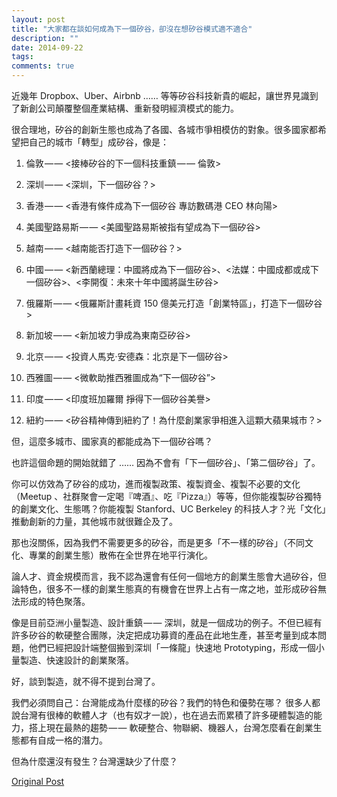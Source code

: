 ```yaml
---
layout: post
title: "大家都在談如何成為下一個矽谷，卻沒在想矽谷模式適不適合"
description: ""
date: 2014-09-22
tags: 
comments: true
---
```


近幾年 Dropbox、Uber、Airbnb …… 等等矽谷科技新貴的崛起，讓世界見識到了新創公司顛覆整個產業結構、重新發明經濟模式的能力。

很合理地，矽谷的創新生態也成為了各國、各城市爭相模仿的對象。很多國家都希望把自己的城市「轉型」成矽谷，像是：

1. 倫敦 — — <接棒矽谷的下一個科技重鎮 — — 倫敦>

2. 深圳 — — <深圳，下一個矽谷？>

3. 香港 — — <香港有條件成為下一個矽谷 專訪數碼港 CEO 林向陽>

4. 美國聖路易斯 — — <美國聖路易斯被指有望成為下一個矽谷>

5. 越南 — — <越南能否打造下一個矽谷？>

6. 中國 — — <新西蘭總理：中國將成為下一個矽谷>、<法媒：中國成都或成下一個矽谷>、<李開復：未來十年中國將誕生矽谷>

7. 俄羅斯 — — <俄羅斯計畫耗資 150 億美元打造「創業特區」，打造下一個矽谷>

8. 新加坡 — — <新加坡力爭成為東南亞矽谷>

9. 北京 — — <投資人馬克·安德森：北京是下一個矽谷>

10. 西雅圖 — — <微軟助推西雅圖成為“下一個矽谷”>

11. 印度 — — <印度班加羅爾 掙得下一個矽谷美譽>

12. 紐約 — — <矽谷精神傳到紐約了！為什麼創業家爭相進入這顆大蘋果城市？>

但，這麼多城市、國家真的都能成為下一個矽谷嗎？

也許這個命題的開始就錯了 …… 因為不會有「下一個矽谷」、「第二個矽谷」了。

你可以仿效為了矽谷的成功，進而複製政策、複製資金、複製不必要的文化（Meetup 、社群聚會一定喝『啤酒』、吃『Pizza』）等等，但你能複製矽谷獨特的創業文化、生態嗎？你能複製 Stanford、UC Berkeley 的科技人才？光「文化」推動創新的力量，其他城市就很難企及了。

那也沒關係，因為我們不需要更多的矽谷，而是更多「不一樣的矽谷」（不同文化、專業的創業生態）散佈在全世界在地平行演化。

論人才、資金規模而言，我不認為還會有任何一個地方的創業生態會大過矽谷，但論特色，很多不一樣的創業生態真的有機會在世界上占有一席之地，並形成矽谷無法形成的特色聚落。

像是目前亞洲小量製造、設計重鎮 — — 深圳，就是一個成功的例子。不但已經有許多矽谷的軟硬整合團隊，決定把成功募資的產品在此地生產，甚至考量到成本問題，他們已經把設計端整個搬到深圳「一條龍」快速地 Prototyping，形成一個小量製造、快速設計的創業聚落。

好，談到製造，就不得不提到台灣了。

我們必須問自己：台灣能成為什麼樣的矽谷？我們的特色和優勢在哪？
很多人都說台灣有很棒的軟體人才（也有奴才一說），也在過去而累積了許多硬體製造的能力，搭上現在最熱的趨勢 — — 軟硬整合、物聯網、機器人，台灣怎麼看在創業生態都有自成一格的潛力。

但為什麼還沒有發生？台灣還缺少了什麼？

[Original Post](https://medium.com/@allenleein/-76265b1d8421)
